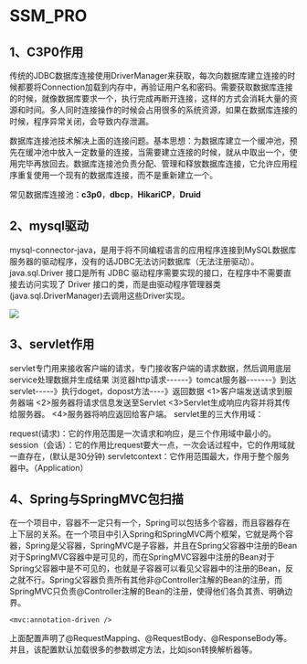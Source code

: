 # SSM_PRO

## 1、C3P0作用

传统的JDBC数据库连接使用DriverManager来获取，每次向数据库建立连接的时候都要将Connection加载到内存中，再验证用户名和密码。需要获取数据库连接的时候，就像数据库要求一个，执行完成再断开连接，这样的方式会消耗大量的资源和时间。多人同时连接操作的时候会占用很多的系统资源，如果在数据库连接的时候，程序异常关闭，会导致内存泄漏。

数据库连接池技术解决上面的连接问题。基本思想：为数据库建立一个缓冲池，预先在缓冲池中放入一定数量的连接，当需要建立连接的时候，就从中取出一个，使用完毕再放回去。数据库连接池负责分配、管理和释放数据库连接，它允许应用程序重复使用一个现有的数据库连接，而不是重新建立一个。

常见数据库连接池：**c3p0**，**dbcp**，**HikariCP**，**Druid**

## 2、mysql驱动

mysql-connector-java，是用于将不同编程语言的应用程序连接到MySQL数据库服务器的驱动程序，没有的话JDBC无法访问数据库（无法注册驱动）。java.sql.Driver 接口是所有 JDBC 驱动程序需要实现的接口，在程序中不需要直接去访问实现了 Driver 接口的类，而是由驱动程序管理器类(java.sql.DriverManager)去调用这些Driver实现。



![](https://picture2-1310712259.cos.ap-nanjing.myqcloud.com/32.png)

## 3、servlet作用

servlet专门用来接收客户端的请求，专门接收客户端的请求数据，然后调用底层service处理数据并生成结果
浏览器http请求------》tomcat服务器-------》到达servlet-----》执行doget，dopost方法----》返回数据
<1>客户端发送请求到服务器端
<2>服务器将请求信息发送至Servlet
<3>Servlet生成响应内容并将其传给服务器。
<4>服务器将响应返回给客户端。
servlet里的三大作用域：

   request(请求)：它的作用范围是一次请求和响应，是三个作用域中最小的。
   session（会话）：它的作用比request要大一点，一次会话过程中，它的作用域就一直存在，(默认是30分钟)
   servletcontext：它作用范围最大，作用于整个服务器中。（Application）

## 4、Spring与SpringMVC包扫描

在一个项目中，容器不一定只有一个，Spring可以包括多个容器，而且容器存在上下层的关系。在一个项目中引入Spring和SpringMVC两个框架，它就是两个容器，Spring是父容器，SpringMVC是子容器，并且在Spring父容器中注册的Bean对于SpringMVC容器中是可见的，而在SpringMVC容器中注册的Bean对于Spring父容器中是不可见的，也就是子容器可以看见父容器中的注册的Bean，反之就不行。Spring父容器负责所有其他非@Controller注解的Bean的注册，而SpringMVC只负责@Controller注解的Bean的注册，使得他们各负其责、明确边界。

```
<mvc:annotation-driven />
```

上面配置声明了@RequestMapping、@RequestBody、@ResponseBody等。并且，该配置默认加载很多的参数绑定方法，比如json转换解析器等。